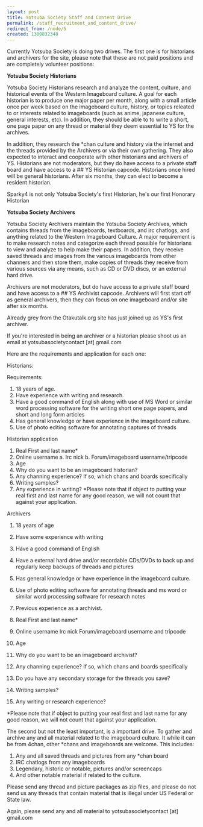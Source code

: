 ```yaml
---
layout: post
title: Yotsuba Society Staff and Content Drive
permalink: /staff_recruitment_and_content_drive/
redirect_from: /node/5
created: 1300832348
---
```

Currently Yotsuba Society is doing two drives. The first one is for historians and archivers for the site, please note that these are not paid positions and are completely volunteer positions: 

<b>Yotsuba Society Historians</b>

Yotsuba Society Historians research and analyze the content, culture, and historical events of the Western Imageboard culture. A goal for each historian is to produce one major paper per month, along with a small article once per week based on the imageboard culture, history, or topics releated to or interests related to imageboards (such as anime, japanese culture, general interests, etc). In addition, they should be able to to write a short, one page paper on any thread or material they deem essential to YS for the archives. 

In addition, they research the *chan culture and history via the internet and the threads provided by the Archivers or via their own gathering. They also expected to interact and cooperate with other historians and archivers of YS. Historians are not moderators, but they do have access to a private staff board and have access to a ## YS Historian capcode. Historians once hired will be general historians. After six months, they can elect to become a resident historian. 

Sparky4 is not only Yotsuba Society's first Historian, he's our first Honorary Historian

<b>Yotsuba Society Archivers</b>

Yotsuba Society Archivers maintain the Yotsuba Society Archives, which contains threads from the imageboards, textboards, and irc chatlogs, and anything related to the Western Imageboard Culture. A major requirement is to make research notes and categorize each thread possible for historians to view and analyze to help make their papers. In addition, they receive saved threads and images from the various imageboards from other channers and then store them, make copies of threads they receive from various sources via any means, such as CD or DVD discs, or an external hard drive. 

Archivers are not moderators, but do have access to a private staff board and have access to a ## YS Archivist capcode. Archivers will first start off as general archivers, then they can focus on one imageboard and/or site after six months. 

Already grey from the Otakutalk.org site has just joined up as YS's first archiver. 

If you're interested in being an archiver or a historian please shoot us an email at yotsubasocietycontact [at] gmail.com 

Here are the requirements and application for each one: 

Historians: 

Requirements: 

1. 18 years of age. 
2. Have experience with writing and research. 
3. Have a good command of English along with use of MS Word or similar word processing software for the writing short one page papers, and short and long form articles 
4. Has general knowledge or have experience in the imageboard culture. 
5. Use of photo editing software for annotating captures of threads 

Historian application 
1. Real First and last name* 
2. Online username a. Irc nick b. Forum/imageboard username/tripcode 
3. Age 
4. Why do you want to be an imageboard historian? 
5. Any channing experience? If so, which chans and boards specifically 
6. Writing samples? 
7. Any experience in writing? *Please note that if object to putting your real first and last name for any good reason, we will not count that against your application. 

Archivers 

1. 18 years of age 
2. Have some experience with writing 
3. Have a good command of English 
4. Have a external hard drive and/or recordable CDs/DVDs to back up and regularly keep backups of threads and pictures 
5. Has general knowledge or have experience in the imageboard culture. 
6. Use of photo editing software for annotating threads and ms word or similar word processing software for research notes 
7. Previous experience as a archivist. 

1. Real First and last name* 
2. Online username Irc nick Forum/imageboard username and tripcode 
3. Age 
4. Why do you want to be an imageboard archivist? 
5. Any channing experience? If so, which chans and boards specifically 
6. Do you have any secondary storage for the threads you save? 
7. Writing samples? 
8. Any writing or research experience? 

*Please note that if object to putting your real first and last name for any good reason, we will not count that against your application. 

The second but not the least important, is a important drive. To gather and archive any and all material related to the imageboard culture. It while it can be from 4chan, other *chans and imageboards are welcome. This includes: 

1. Any and all saved threads and pictures from any *chan board 
2. IRC chatlogs from any imageboards 
3. Legendary, historic or notable, pictures and/or screencaps 
4. And other notable material if related to the culture. 

Please send any thread and picture packages as zip files, and please do not send us any threads that contain material that is illegal under US Federal or State law. 

Again, please send any and all material to yotsubasocietycontact [at] gmail.com

